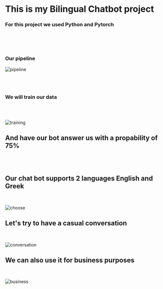 # This is my Bilingual Chatbot project 

### For this project we used Python and Pytorch

<br> <br><br>

### Our pipeline


![pipeline](https://user-images.githubusercontent.com/65974766/138504762-1cf9b54b-af79-483c-a3b3-8564a4ff4bf0.jpg)

<br><br>

### We will train our data 

<br>
<br>

![training](https://user-images.githubusercontent.com/65974766/138504971-6a10bc8e-0dd4-49ec-b691-64b0456c3b95.jpg)

## And have our bot answer us with a propability of 75%

<br>
<br>

## Our chat bot supports 2 languages English and Greek 
<br>

![choose](https://user-images.githubusercontent.com/65974766/138540188-18091247-9014-4d8f-bf40-354cf3b4e893.jpg)

## Let's try to have a casual conversation 
<br>


![conversation](https://user-images.githubusercontent.com/65974766/138540270-e7fb0210-9e06-4eb3-bc72-2f447af44dea.jpg)
<br>
## We can also use it for business purposes 
<br>

![business](https://user-images.githubusercontent.com/65974766/138540489-51e0f6c2-bf13-43c5-a508-c5f8f32c3388.jpg)

